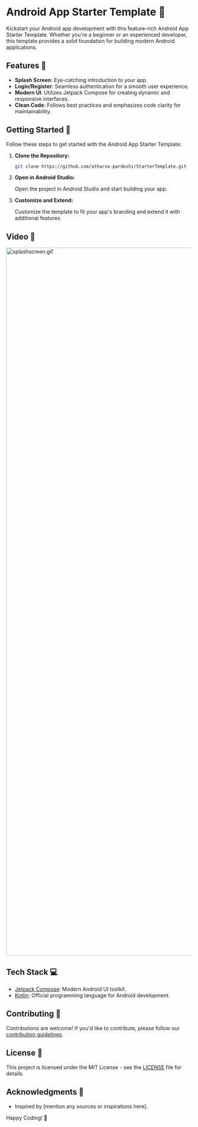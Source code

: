 # Android App Starter Template 🚀

Kickstart your Android app development with this feature-rich Android App Starter Template. Whether
you're a beginner or an experienced developer, this template provides a solid foundation for
building modern Android applications.

## Features 🌟

- **Splash Screen**: Eye-catching introduction to your app.
- **Login/Register**: Seamless authentication for a smooth user experience.
- **Modern UI**: Utilizes Jetpack Compose for creating dynamic and responsive interfaces.
- **Clean Code**: Follows best practices and emphasizes code clarity for maintainability.

## Getting Started 🚀

Follow these steps to get started with the Android App Starter Template:

1. **Clone the Repository:**

    ```bash
    git clone https://github.com/atharva-pardeshi/StarterTemplate.git
    ```

2. **Open in Android Studio:**

   Open the project in Android Studio and start building your app.

3. **Customize and Extend:**

   Customize the template to fit your app's branding and extend it with additional features.

## Video 📱

<img alt="splashscreen.gif" height="1920" src="app%2Fsrc%2Fmain%2Fres%2Fdrawable%2Fsplashscreen.gif" width="720"/>

## Tech Stack 💻

- [Jetpack Compose](https://developer.android.com/jetpack/compose): Modern Android UI toolkit.
- [Kotlin](https://kotlinlang.org/): Official programming language for Android development.

## Contributing 🤝

Contributions are welcome! If you'd like to contribute, please follow
our [contribution guidelines](CONTRIBUTING.md).

## License 📄

This project is licensed under the MIT License - see the [LICENSE](LICENSE) file for details.

## Acknowledgments 🙏

- Inspired by [mention any sources or inspirations here].

Happy Coding! 🚀
